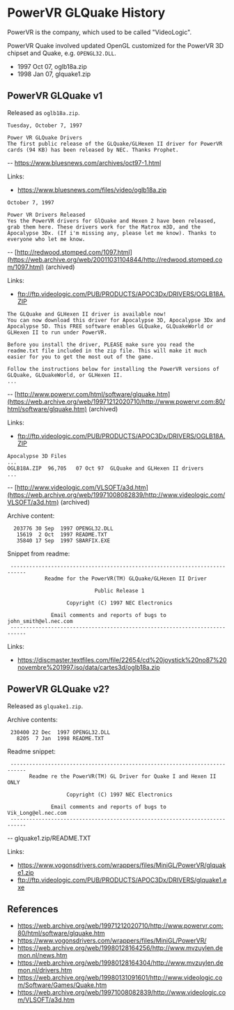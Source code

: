 # PowerVR GLQuake History

PowerVR is the company, which used to be called "VideoLogic".

PowerVR Quake involved updated OpenGL customized for the PowerVR 3D chipset and Quake, e.g. `OPENGL32.DLL`.


* 1997 Oct 07, oglb18a.zip
* 1998 Jan 07, glquake1.zip




## PowerVR GLQuake v1

Released as `oglb18a.zip`.

```text
Tuesday, October 7, 1997

Power VR GLQuake Drivers
The first public release of the GLQuake/GLHexen II driver for PowerVR cards (94 KB) has been released by NEC. Thanks Prophet.
```

-- https://www.bluesnews.com/archives/oct97-1.html

Links:

* https://www.bluesnews.com/files/video/oglb18a.zip


```text
October 7, 1997

Power VR Drivers Released
Yes the PowerVR drivers for GlQuake and Hexen 2 have been released, grab them here. These drivers work for the Matrox m3D, and the Apocalypse 3Dx. (If i'm missing any, please let me know). Thanks to everyone who let me know.
```

-- [http://redwood.stomped.com/1097.html](https://web.archive.org/web/20011031104844/http://redwood.stomped.com/1097.html) (archived)

Links:

* ftp://ftp.videologic.com/PUB/PRODUCTS/APOC3Dx/DRIVERS/OGLB18A.ZIP

```text
The GLQuake and GLHexen II driver is available now!
You can now download this driver for Apocalypse 3D, Apocalypse 3Dx and Apocalypse 5D. This FREE software enables GLQuake, GLQuakeWorld or GLHexen II to run under PowerVR.

Before you install the driver, PLEASE make sure you read the readme.txt file included in the zip file. This will make it much easier for you to get the most out of the game.

Follow the instructions below for installing the PowerVR versions of GLQuake, GLQuakeWorld, or GLHexen II.
...
```

-- [http://www.powervr.com/html/software/glquake.htm](https://web.archive.org/web/19971212020710/http://www.powervr.com:80/html/software/glquake.htm) (archived)

Links:

* ftp://ftp.videologic.com/PUB/PRODUCTS/APOC3Dx/DRIVERS/OGLB18A.ZIP


```text
Apocalypse 3D Files
...
OGLB18A.ZIP  96,705   07 Oct 97  GLQuake and GLHexen II drivers
...
```

-- [http://www.videologic.com/VLSOFT/a3d.htm](https://web.archive.org/web/19971008082839/http://www.videologic.com/VLSOFT/a3d.htm) (archived)


Archive content:

```text
  203776 30 Sep  1997 OPENGL32.DLL
   15619  2 Oct  1997 README.TXT
   35840 17 Sep  1997 SBARFIX.EXE
```

Snippet from readme:

```text
 ---------------------------------------------------------------------------
            Readme for the PowerVR(TM) GLQuake/GLHexen II Driver

                            Public Release 1

                   Copyright (C) 1997 NEC Electronics

              Email comments and reports of bugs to john_smith@el.nec.com
 ---------------------------------------------------------------------------
 ```

Links:

* https://discmaster.textfiles.com/file/22654/cd%20joystick%20no87%20novembre%201997.iso/data/cartes3d/oglb18a.zip



## PowerVR GLQuake v2?

Released as `glquake1.zip`.

Archive contents:

```text
 230400 22 Dec  1997 OPENGL32.DLL
   8205  7 Jan  1998 README.TXT
```

Readme snippet:

```text
 ---------------------------------------------------------------------------
       Readme re the PowerVR(TM) GL Driver for Quake I and Hexen II ONLY

                   Copyright (C) 1997 NEC Electronics

              Email comments and reports of bugs to Vik_Long@el.nec.com
 ---------------------------------------------------------------------------
 ```

 -- glquake1.zip/README.TXT


Links:

* https://www.vogonsdrivers.com/wrappers/files/MiniGL/PowerVR/glquake1.zip
* ftp://ftp.videologic.com/PUB/PRODUCTS/APOC3Dx/DRIVERS/glquake1.exe



## References

* https://web.archive.org/web/19971212020710/http://www.powervr.com:80/html/software/glquake.htm
* https://www.vogonsdrivers.com/wrappers/files/MiniGL/PowerVR/
* https://web.archive.org/web/19980128164256/http://www.mvzuylen.demon.nl/news.htm
* https://web.archive.org/web/19980128164304/http://www.mvzuylen.demon.nl/drivers.htm
* https://web.archive.org/web/19980131091601/http://www.videologic.com/Software/Games/Quake.htm
* https://web.archive.org/web/19971008082839/http://www.videologic.com/VLSOFT/a3d.htm

